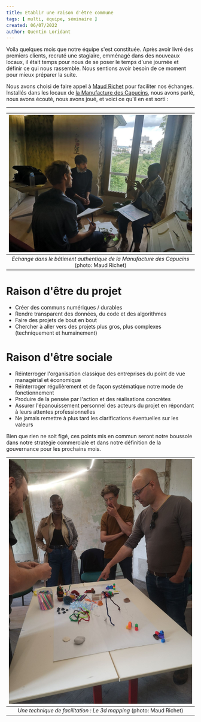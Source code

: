 ```yaml
---
title: Etablir une raison d'être commune
tags: [ multi, équipe, séminaire ]
created: 06/07/2022
author: Quentin Loridant
---
```


Voila quelques mois que notre équipe s'est constituée. Après avoir livré des premiers clients, recruté une stagiaire, emménagé dans des nouveaux locaux, il était temps pour nous de se poser le temps d'une journée et définir ce qui nous rassemble. Nous sentions avoir besoin de ce moment pour mieux préparer la suite.

Nous avons choisi de faire appel à [Maud Richet](https://www.linkedin.com/in/maudrichet/) pour faciliter nos échanges. Installés dans les locaux de [la Manufacture des Capucins](https://lamanufacturedescapucins.coop/), nous avons parlé, nous avons écouté, nous avons joué, et voici ce qu'il en est sorti :

---
|![Reflexion](https://raw.githubusercontent.com/multi-coop/multi-site-contents/main/images/blog/reflexion.jpeg)|
|:--:|
| *Echange dans le bâtiment authentique de la Manufacture des Capucins* (photo: Maud Richet)|

# Raison d'être du projet

* Créer des communs numériques / durables
* Rendre transparent des données, du code et des algorithmes
* Faire des projets de bout en bout
* Chercher à aller vers des projets plus gros, plus complexes (techniquement et humainement)

# Raison d'être sociale

* Réinterroger l'organisation classique des entreprises du point de vue managérial et économique
* Réinterroger régulièrement et de façon systématique notre mode de fonctionnement
* Produire de la pensée par l'action et des réalisations concrètes
* Assurer l'épanouissement personnel des acteurs du projet en répondant à leurs attentes professionnelles
* Ne jamais remettre à plus tard les clarifications éventuelles sur les valeurs

Bien que rien ne soit figé, ces points mis en commun seront notre boussole dans notre stratégie commerciale et dans notre définition de la gouvernance pour les prochains mois.

|![Une technique de facilitation : Le 3d mapping](https://raw.githubusercontent.com/multi-coop/multi-site-contents/main/images/blog/3d_mapping.jpeg)|
|:--:|
| *Une technique de facilitation : Le 3d mapping* (photo: Maud Richet)|

